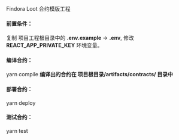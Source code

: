 Findora Loot 合约模版工程

#### 前置条件：

复制 项目工程根目录中的 **.env.example** -> **.env**, 修改 **REACT_APP_PRIVATE_KEY** 环境变量。

#### 编译合约：

yarn compile
**编译出的合约在 项目根目录/artifacts/contracts/ 目录中**

#### 部署合约：

yarn deploy

#### 测试合约：

yarn test
